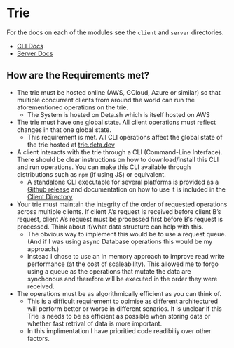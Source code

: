 # Trie 

For the docs on each of the modules see the `client` and `server` directories. 


* [CLI Docs](https://github.com/penguinprogramer/trie-cli/tree/main/client)
* [Server Docs](https://github.com/penguinprogramer/trie-cli/tree/main/server)

## How are the Requirements met?

* The trie must be hosted online (AWS, GCloud, Azure or similar) so that multiple concurrent clients from around the world can run the aforementioned operations on the trie.
    * The System is hosted on Deta.sh which is itself hosted on AWS
* The trie must have one global state. All client operations must reflect changes in that one global state.
    * This requirement is met. All CLI operations affect the global state of the trie hosted at [trie.deta.dev](http://trie.deta.dev)
* A client interacts with the trie through a CLI (Command-Line Interface). There should be clear instructions on how to download/install this CLI and run operations. You can make this CLI available through distributions such as `npm` (if using JS) or equivalent.
    * A standalone CLI executable for several platforms is provided as a  [Github release](https://github.com/penguinprogramer/trie-cli/releases)  and documentation on how to use it is included in the [Client Directory](https://github.com/penguinprogramer/trie-cli/tree/main/client)
* Your trie must maintain the integrity of the order of requested operations across multiple clients. If client A’s request is received before client B’s request, client A’s request must be processed first before B’s request is processed. Think about if/what data structure can help with this.
    * The obvious way to implement this would be to use a request queue. (And if I was using async Database operations this would be my approach.) 
    * Instead I chose to use an in memory approach to improve read write performance (at the cost of scaleability). This allowed me to forgo using a queue as the operations that mutate the data are synchonous and therefore will be executed in the order they were received.
* The operations must be as algorithmically efficient as you can think of. 
    * This is a difficult requirement to opimise as different architectured will perform better or worse in different senarios. It is unclear if this Trie is needs to be as efficient as possible when storing data or whether fast retrival of data is more important.
    * In this implimentation I have prioritied code readibiliy over other factors.
   
